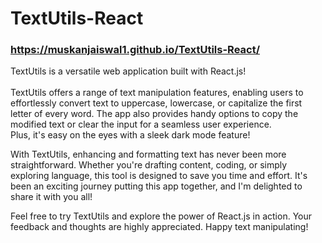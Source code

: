 # TextUtils-React
### https://muskanjaiswal1.github.io/TextUtils-React/

TextUtils is a versatile web application built with React.js! <br> <br> 
TextUtils offers a range of text manipulation features, enabling users to effortlessly convert text to uppercase, lowercase, or capitalize the first letter of every word. The app also provides handy options to copy the modified text or clear the input for a seamless user experience. <br>
 Plus, it's easy on the eyes with a sleek dark mode feature! 

With TextUtils, enhancing and formatting text has never been more straightforward. Whether you're drafting content, coding, or simply exploring language, this tool is designed to save you time and effort. It's been an exciting journey putting this app together, and I'm delighted to share it with you all!

Feel free to try TextUtils and explore the power of React.js in action. Your feedback and thoughts are highly appreciated. Happy text manipulating! 
